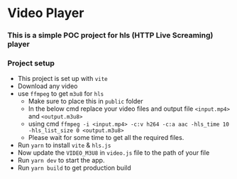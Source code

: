 # Video Player

### This is a simple POC project for hls (HTTP Live Screaming) player

### Project setup
- This project is set up with `vite`
- Download any video
- use `ffmpeg` to get `m3u8` for `hls`
    - Make sure to place this in `public` folder
    - In the below cmd replace your video files and output file `<input.mp4>` and `<output.m3u8>`
    - using cmd `ffmpeg -i <input.mp4> -c:v h264 -c:a aac -hls_time 10 -hls_list_size 0 <output.m3u8>`
    - Please wait for some time to get all the required files.
- Run `yarn` to install `vite` & `hls.js`
- Now update the  `VIDEO_M3U8` in  `video.js` file to the path of your file
- Run `yarn dev` to start the app.
- Run `yarn build` to get production build